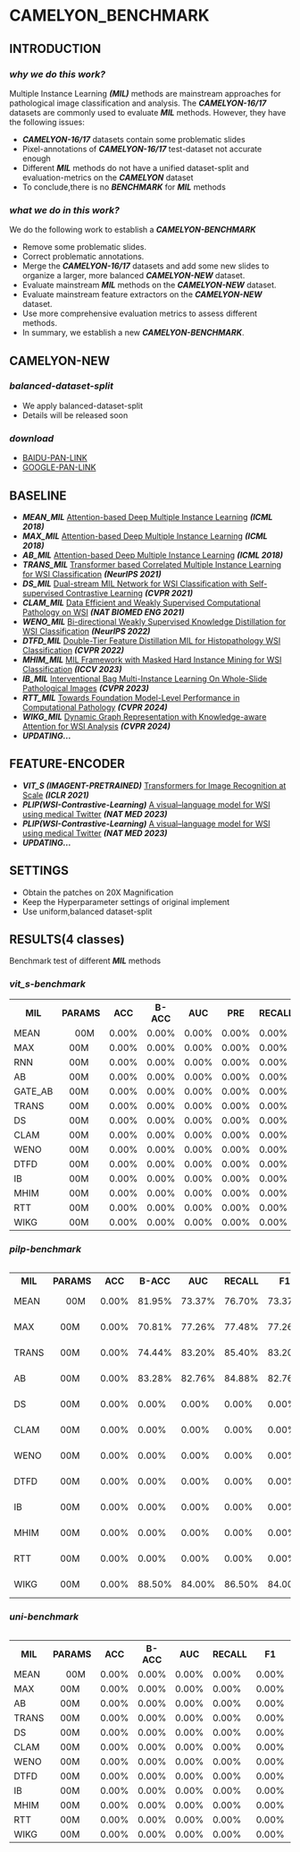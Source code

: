 # CAMELYON_BENCHMARK
## INTRODUCTION
### *why we do this work?*
Multiple Instance Learning **_(MIL)_** methods are mainstream approaches for pathological image classification and analysis.
The ***CAMELYON-16/17*** datasets are commonly used to evaluate ***MIL*** methods. 
However, they have the following issues:
* **_CAMELYON-16/17_** datasets contain some problematic slides
* Pixel-annotations of **_CAMELYON-16/17_** test-dataset not accurate enough
* Different **_MIL_** methods do not have a unified dataset-split and evaluation-metrics on the ***CAMELYON*** dataset
* To conclude,there is no ***BENCHMARK*** for ***MIL*** methods
### *what we do in this work?*
We do the following work to establish a ***CAMELYON-BENCHMARK***
* Remove some problematic slides.
* Correct problematic annotations.
* Merge the **_CAMELYON-16/17_** datasets and add some new slides to organize a larger, more balanced **_CAMELYON-NEW_** dataset.
* Evaluate mainstream ***MIL*** methods on the **_CAMELYON-NEW_** dataset.
* Evaluate mainstream feature extractors on the **_CAMELYON-NEW_** dataset.
* Use more comprehensive evaluation metrics to assess different methods.
* In summary, we establish a new **_CAMELYON-BENCHMARK_**.

## CAMELYON-NEW
### *balanced-dataset-split* 
* We apply balanced-dataset-split
* Details will be released soon
### *download*
* [BAIDU-PAN-LINK](https://github.com/lingxitong/CAMELYON_BENCHMARK/edit/main/README.md)
* [GOOGLE-PAN-LINK](https://github.com/lingxitong/CAMELYON_BENCHMARK/edit/main/README.md)
## BASELINE
* ***MEAN_MIL*** [Attention-based Deep Multiple Instance Learning](https://arxiv.org/abs/1802.04712) ***(ICML 2018)*** 
* ***MAX_MIL*** [Attention-based Deep Multiple Instance Learning](https://arxiv.org/abs/1802.04712) ***(ICML 2018)*** 
* ***AB_MIL*** [Attention-based Deep Multiple Instance Learning](https://arxiv.org/abs/1802.04712) ***(ICML 2018)*** 
* ***TRANS_MIL*** [Transformer based Correlated Multiple Instance Learning for WSI Classification](https://arxiv.org/abs/2106.00908) ***(NeurIPS 2021)***
* ***DS_MIL*** [Dual-stream MIL Network for WSI Classification with Self-supervised Contrastive Learning](https://arxiv.org/abs/2011.08939) ***(CVPR 2021)***
* ***CLAM_MIL*** [Data Efficient and Weakly Supervised Computational Pathology on WSI](https://arxiv.org/abs/2004.09666) ***(NAT BIOMED ENG 2021)***
* ***WENO_MIL*** [Bi-directional Weakly Supervised Knowledge Distillation for WSI Classification](https://arxiv.org/abs/2210.03664) ***(NeurIPS 2022)***
* ***DTFD_MIL*** [Double-Tier Feature Distillation MIL for Histopathology WSI Classification](https://arxiv.org/abs/2203.12081) ***(CVPR 2022)***
* ***MHIM_MIL*** [MIL Framework with Masked Hard Instance Mining for WSI Classification](https://arxiv.org/abs/2307.15254) ***(ICCV 2023)***
* ***IB_MIL*** [Interventional Bag Multi-Instance Learning On Whole-Slide Pathological Images](https://arxiv.org/abs/2303.06873) ***(CVPR 2023)***
* ***RTT_MIL*** [Towards Foundation Model-Level Performance in Computational Pathology](https://arxiv.org/abs/2402.17228) ***(CVPR 2024)***
* ***WIKG_MIL*** [Dynamic Graph Representation with Knowledge-aware Attention for WSI Analysis](https://arxiv.org/abs/2403.07719) ***(CVPR 2024)***
* ***UPDATING...***

## FEATURE-ENCODER
* ***VIT_S (IMAGENT-PRETRAINED)*** [Transformers for Image Recognition at Scale](https://arxiv.org/abs/2010.11929) ***(ICLR 2021)*** 
* ***PLIP(WSI-Contrastive-Learning)*** [A visual–language model for WSI using medical Twitter](https://www.nature.com/articles/s41591-023-02504-3) ***(NAT MED 2023)***
* ***PLIP(WSI-Contrastive-Learning)*** [A visual–language model for WSI using medical Twitter](https://www.nature.com/articles/s41591-023-02504-3) ***(NAT MED 2023)***
* ***UPDATING...***

  
## SETTINGS
* Obtain the patches on 20X Magnification
* Keep the Hyperparameter settings of original implement
* Use uniform,balanced dataset-split

  
## RESULTS(4 classes)
Benchmark test of different ***MIL*** methods
### *vit_s-benchmark*

<table>
  <tr>
    <th>MIL</th>
    <th>PARAMS</th>
    <th>ACC</th>
    <th>B-ACC</th>
    <th>AUC</th>
    <th>PRE</th>
    <th>RECALL</th>
    <th>F1</th>
    <th colspan="6">DOWNLOAD</th>
  </tr>
  <tr>
    <td>MEAN</td>
    <td style="text-align: center;">&nbsp;&nbsp;&nbsp;00M</td>
    <td>0.00%</td>
    <td>0.00%</td>
    <td>0.00%</td>
    <td>0.00%</td>
    <td>0.00%</td>
    <td>0.00%</td>
    <td><a href="https://github.com/lingxitong/CAMELYON_BENCHMARK/edit/main/README.md">&nbsp;pre-trained</a></td>
  </tr>
    <tr>
    <td>MAX</td>
    <td>&nbsp;&nbsp;&nbsp;00M</td>
    <td>0.00%</td>
    <td>0.00%</td>
    <td>0.00%</td>
    <td>0.00%</td>
    <td>0.00%</td>
    <td>0.00%</td>
    <td><a href="https://github.com/lingxitong/CAMELYON_BENCHMARK/edit/main/README.md">&nbsp;pre-trained</a></td>
  </tr>
    <tr>
    <td>RNN</td>
    <td>&nbsp;&nbsp;&nbsp;00M</td>
    <td>0.00%</td>
    <td>0.00%</td>
    <td>0.00%</td>
    <td>0.00%</td>
    <td>0.00%</td>
    <td>0.00%</td>
    <td><a href="https://github.com/lingxitong/CAMELYON_BENCHMARK/edit/main/README.md">&nbsp;pre-trained</a></td>
  </tr>
    <tr>
    <td>AB</td>
    <td>&nbsp;&nbsp;&nbsp;00M</td>
    <td>0.00%</td>
    <td>0.00%</td>
    <td>0.00%</td>
    <td>0.00%</td>
    <td>0.00%</td>
    <td>0.00%</td>
    <td><a href="https://github.com/lingxitong/CAMELYON_BENCHMARK/edit/main/README.md">&nbsp;pre-trained</a></td>
  </tr>
    <tr>
    <td>GATE_AB</td>
    <td>&nbsp;&nbsp;&nbsp;00M</td>
    <td>0.00%</td>
    <td>0.00%</td>
    <td>0.00%</td>
    <td>0.00%</td>
    <td>0.00%</td>
    <td>0.00%</td>
    <td><a href="https://github.com/lingxitong/CAMELYON_BENCHMARK/edit/main/README.md">&nbsp;pre-trained</a></td>
  </tr>
    <tr>
    <td>TRANS</td>
    <td>&nbsp;&nbsp;&nbsp;00M</td>
    <td>0.00%</td>
    <td>0.00%</td>
    <td>0.00%</td>
    <td>0.00%</td>
    <td>0.00%</td>
    <td>0.00%</td>
    <td><a href="https://github.com/lingxitong/CAMELYON_BENCHMARK/edit/main/README.md">&nbsp;pre-trained</a></td>
  </tr>
    <tr>
    <td>DS</td>
    <td>&nbsp;&nbsp;&nbsp;00M</td>
    <td>0.00%</td>
    <td>0.00%</td>
    <td>0.00%</td>
    <td>0.00%</td>
    <td>0.00%</td>
    <td>0.00%</td>
    <td><a href="https://github.com/lingxitong/CAMELYON_BENCHMARK/edit/main/README.md">&nbsp;pre-trained</a></td>
  </tr>
    <tr>
    <td>CLAM</td>
    <td>&nbsp;&nbsp;&nbsp;00M</td>
    <td>0.00%</td>
    <td>0.00%</td>
    <td>0.00%</td>
    <td>0.00%</td>
    <td>0.00%</td>
    <td>0.00%</td>
    <td><a href="https://github.com/lingxitong/CAMELYON_BENCHMARK/edit/main/README.md">&nbsp;pre-trained</a></td>
  </tr>
    <tr>
    <td>WENO</td>
    <td>&nbsp;&nbsp;&nbsp;00M</td>
    <td>0.00%</td>
    <td>0.00%</td>
    <td>0.00%</td>
    <td>0.00%</td>
    <td>0.00%</td>
    <td>0.00%</td>
    <td><a href="https://github.com/lingxitong/CAMELYON_BENCHMARK/edit/main/README.md">&nbsp;pre-trained</a></td>
  </tr>
    <tr>
    <td>DTFD</td>
    <td>&nbsp;&nbsp;&nbsp;00M</td>
    <td>0.00%</td>
    <td>0.00%</td>
    <td>0.00%</td>
    <td>0.00%</td>
    <td>0.00%</td>
    <td>0.00%</td>
    <td><a href="https://github.com/lingxitong/CAMELYON_BENCHMARK/edit/main/README.md">&nbsp;pre-trained</a></td>
  </tr>
    </tr>
    <tr>
    <td>IB</td>
    <td>&nbsp;&nbsp;&nbsp;00M</td>
    <td>0.00%</td>
    <td>0.00%</td>
    <td>0.00%</td>
    <td>0.00%</td>
    <td>0.00%</td>
    <td>0.00%</td>
    <td><a href="https://github.com/lingxitong/CAMELYON_BENCHMARK/edit/main/README.md">&nbsp;pre-trained</a></td>
  </tr>
    </tr>
    <tr>
    <td>MHIM</td>
    <td>&nbsp;&nbsp;&nbsp;00M</td>
    <td>0.00%</td>
    <td>0.00%</td>
    <td>0.00%</td>
    <td>0.00%</td>
    <td>0.00%</td>
    <td>0.00%</td>
    <td><a href="https://github.com/lingxitong/CAMELYON_BENCHMARK/edit/main/README.md">&nbsp;pre-trained</a></td>
  </tr>
    </tr>
    <tr>
    <td>RTT</td>
    <td>&nbsp;&nbsp;&nbsp;00M</td>
    <td>0.00%</td>
    <td>0.00%</td>
    <td>0.00%</td>
    <td>0.00%</td>
    <td>0.00%</td>
    <td>0.00%</td>
    <td><a href="https://github.com/lingxitong/CAMELYON_BENCHMARK/edit/main/README.md">&nbsp;pre-trained</a></td>
  </tr>
    </tr>
    <tr>
    <td>WIKG</td>
    <td>&nbsp;&nbsp;&nbsp;00M</td>
    <td>0.00%</td>
    <td>0.00%</td>
    <td>0.00%</td>
    <td>0.00%</td>
    <td>0.00%</td>
    <td>0.00%</td>
    <td><a href="https://github.com/lingxitong/CAMELYON_BENCHMARK/edit/main/README.md">&nbsp;pre-trained</a></td>
  </tr>
<table>


### ***pilp-benchmark***
<table>
  <tr>
    <th>MIL</th>
    <th>PARAMS</th>
    <th>ACC</th>
    <th>B-ACC</th>
    <th>AUC</th>
    <th>RECALL</th>
    <th>F1</th>
    <th colspan="6">DOWNLOAD</th>
  </tr>
  <tr>
    <td>MEAN</td>
    <td style="text-align: center;">&nbsp;&nbsp;&nbsp;00M</td>
    <td>0.00%</td>
    <td>81.95%</td>
    <td>73.37%</td>
    <td>76.70%</td>
    <td>73.37%</td>
    <td>67.23%</td>
    <td><a href="https://github.com/lingxitong/CAMELYON_BENCHMARK/edit/main/README.md">&nbsp;pre-trained</a></td>
  </tr>
    <tr>
    <td>MAX</td>
    <td>&nbsp;&nbsp;&nbsp;00M</td>
    <td>0.00%</td>
    <td>70.81%</td>
    <td>77.26%</td>
    <td>77.48%</td>
    <td>77.26%</td>
    <td>64.30%</td>
    <td><a href="https://github.com/lingxitong/CAMELYON_BENCHMARK/edit/main/README.md">&nbsp;pre-trained</a></td>
  </tr>
    <tr>
    <td>TRANS</td>
    <td>&nbsp;&nbsp;&nbsp;00M</td>
    <td>0.00%</td>
    <td>74.44%</td>
    <td>83.20%</td>
    <td>85.40%</td>
    <td>83.20%</td>
    <td>68.38%</td>
    <td><a href="https://github.com/lingxitong/CAMELYON_BENCHMARK/edit/main/README.md">&nbsp;pre-trained</a></td>
  </tr>
    <tr>
    <td>AB</td>
    <td>&nbsp;&nbsp;&nbsp;00M</td>
    <td>0.00%</td>
    <td>83.28%</td>
    <td>82.76%</td>
    <td>84.88%</td>
    <td>82.76%</td>
    <td>72.19%</td>
    <td><a href="https://github.com/lingxitong/CAMELYON_BENCHMARK/edit/main/README.md">&nbsp;pre-trained</a></td>
  </tr>
    <tr>
    <td>DS</td>
    <td>&nbsp;&nbsp;&nbsp;00M</td>
    <td>0.00%</td>
    <td>0.00%</td>
    <td>0.00%</td>
    <td>0.00%</td>
    <td>0.00%</td>
    <td>0.00%</td>
    <td><a href="https://github.com/lingxitong/CAMELYON_BENCHMARK/edit/main/README.md">&nbsp;pre-trained</a></td>
  </tr>
    <tr>
    <td>CLAM</td>
    <td>&nbsp;&nbsp;&nbsp;00M</td>
    <td>0.00%</td>
    <td>0.00%</td>
    <td>0.00%</td>
    <td>0.00%</td>
    <td>0.00%</td>
    <td>0.00%</td>
    <td><a href="https://github.com/lingxitong/CAMELYON_BENCHMARK/edit/main/README.md">&nbsp;pre-trained</a></td>
  </tr>
    <tr>
    <td>WENO</td>
    <td>&nbsp;&nbsp;&nbsp;00M</td>
    <td>0.00%</td>
    <td>0.00%</td>
    <td>0.00%</td>
    <td>0.00%</td>
    <td>0.00%</td>
    <td>0.00%</td>
    <td><a href="https://github.com/lingxitong/CAMELYON_BENCHMARK/edit/main/README.md">&nbsp;pre-trained</a></td>
  </tr>
    <tr>
    <td>DTFD</td>
    <td>&nbsp;&nbsp;&nbsp;00M</td>
    <td>0.00%</td>
    <td>0.00%</td>
    <td>0.00%</td>
    <td>0.00%</td>
    <td>0.00%</td>
    <td>0.00%</td>
    <td><a href="https://github.com/lingxitong/CAMELYON_BENCHMARK/edit/main/README.md">&nbsp;pre-trained</a></td>
  </tr>
    </tr>
    <tr>
    <td>IB</td>
    <td>&nbsp;&nbsp;&nbsp;00M</td>
    <td>0.00%</td>
    <td>0.00%</td>
    <td>0.00%</td>
    <td>0.00%</td>
    <td>0.00%</td>
    <td>0.00%</td>
    <td><a href="https://github.com/lingxitong/CAMELYON_BENCHMARK/edit/main/README.md">&nbsp;pre-trained</a></td>
  </tr>
    </tr>
    <tr>
    <td>MHIM</td>
    <td>&nbsp;&nbsp;&nbsp;00M</td>
    <td>0.00%</td>
    <td>0.00%</td>
    <td>0.00%</td>
    <td>0.00%</td>
    <td>0.00%</td>
    <td>0.00%</td>
    <td><a href="https://github.com/lingxitong/CAMELYON_BENCHMARK/edit/main/README.md">&nbsp;pre-trained</a></td>
  </tr>
    </tr>
    <tr>
    <td>RTT</td>
    <td>&nbsp;&nbsp;&nbsp;00M</td>
    <td>0.00%</td>
    <td>0.00%</td>
    <td>0.00%</td>
    <td>0.00%</td>
    <td>0.00%</td>
    <td>0.00%</td>
    <td><a href="https://github.com/lingxitong/CAMELYON_BENCHMARK/edit/main/README.md">&nbsp;pre-trained</a></td>
  </tr>
    </tr>
    <tr>
    <td>WIKG</td>
    <td>&nbsp;&nbsp;&nbsp;00M</td>
    <td>0.00%</td>
    <td>88.50%</td>
    <td>84.00%</td>
    <td>86.50%</td>
    <td>84.00%</td>
    <td>75.67%</td>
    <td><a href="https://github.com/lingxitong/CAMELYON_BENCHMARK/edit/main/README.md">&nbsp;pre-trained</a></td>
  </tr>
<table>



### ***uni-benchmark***
<table>
  <tr>
    <th>MIL</th>
    <th>PARAMS</th>
    <th>ACC</th>
    <th>B-ACC</th>
    <th>AUC</th>
    <th>RECALL</th>
    <th>F1</th>
    <th colspan="6">DOWNLOAD</th>
  </tr>
  <tr>
    <td>MEAN</td>
    <td style="text-align: center;">&nbsp;&nbsp;&nbsp;00M</td>
    <td>0.00%</td>
    <td>0.00%</td>
    <td>0.00%</td>
    <td>0.00%</td>
    <td>0.00%</td>
    <td><a href="https://github.com/lingxitong/CAMELYON_BENCHMARK/edit/main/README.md">&nbsp;pre-trained</a></td>
  </tr>
    <tr>
    <td>MAX</td>
    <td>&nbsp;&nbsp;&nbsp;00M</td>
    <td>0.00%</td>
    <td>0.00%</td>
    <td>0.00%</td>
    <td>0.00%</td>
    <td>0.00%</td>
    <td><a href="https://github.com/lingxitong/CAMELYON_BENCHMARK/edit/main/README.md">&nbsp;pre-trained</a></td>
  </tr>
    <tr>
    <td>AB</td>
    <td>&nbsp;&nbsp;&nbsp;00M</td>
    <td>0.00%</td>
    <td>0.00%</td>
    <td>0.00%</td>
    <td>0.00%</td>
    <td>0.00%</td>
    <td><a href="https://github.com/lingxitong/CAMELYON_BENCHMARK/edit/main/README.md">&nbsp;pre-trained</a></td>
  </tr>
    <tr>
    <td>TRANS</td>
    <td>&nbsp;&nbsp;&nbsp;00M</td>
    <td>0.00%</td>
    <td>0.00%</td>
    <td>0.00%</td>
    <td>0.00%</td>
    <td>0.00%</td>
    <td><a href="https://github.com/lingxitong/CAMELYON_BENCHMARK/edit/main/README.md">&nbsp;pre-trained</a></td>
  </tr>
    <tr>
    <td>DS</td>
    <td>&nbsp;&nbsp;&nbsp;00M</td>
    <td>0.00%</td>
    <td>0.00%</td>
    <td>0.00%</td>
    <td>0.00%</td>
    <td>0.00%</td>
    <td><a href="https://github.com/lingxitong/CAMELYON_BENCHMARK/edit/main/README.md">&nbsp;pre-trained</a></td>
  </tr>
    <tr>
    <td>CLAM</td>
    <td>&nbsp;&nbsp;&nbsp;00M</td>
    <td>0.00%</td>
    <td>0.00%</td>
    <td>0.00%</td>
    <td>0.00%</td>
    <td>0.00%</td>
    <td><a href="https://github.com/lingxitong/CAMELYON_BENCHMARK/edit/main/README.md">&nbsp;pre-trained</a></td>
  </tr>
    <tr>
    <td>WENO</td>
    <td>&nbsp;&nbsp;&nbsp;00M</td>
    <td>0.00%</td>
    <td>0.00%</td>
    <td>0.00%</td>
    <td>0.00%</td>
    <td>0.00%</td>
    <td><a href="https://github.com/lingxitong/CAMELYON_BENCHMARK/edit/main/README.md">&nbsp;pre-trained</a></td>
  </tr>
    <tr>
    <td>DTFD</td>
    <td>&nbsp;&nbsp;&nbsp;00M</td>
    <td>0.00%</td>
    <td>0.00%</td>
    <td>0.00%</td>
    <td>0.00%</td>
    <td>0.00%</td>
    <td><a href="https://github.com/lingxitong/CAMELYON_BENCHMARK/edit/main/README.md">&nbsp;pre-trained</a></td>
  </tr>
    </tr>
    <tr>
    <td>IB</td>
    <td>&nbsp;&nbsp;&nbsp;00M</td>
    <td>0.00%</td>
    <td>0.00%</td>
    <td>0.00%</td>
    <td>0.00%</td>
    <td>0.00%</td>
    <td><a href="https://github.com/lingxitong/CAMELYON_BENCHMARK/edit/main/README.md">&nbsp;pre-trained</a></td>
  </tr>
    </tr>
    <tr>
    <td>MHIM</td>
    <td>&nbsp;&nbsp;&nbsp;00M</td>
    <td>0.00%</td>
    <td>0.00%</td>
    <td>0.00%</td>
    <td>0.00%</td>
    <td>0.00%</td>
    <td><a href="https://github.com/lingxitong/CAMELYON_BENCHMARK/edit/main/README.md">&nbsp;pre-trained</a></td>
  </tr>
    </tr>
    <tr>
    <td>RTT</td>
    <td>&nbsp;&nbsp;&nbsp;00M</td>
    <td>0.00%</td>
    <td>0.00%</td>
    <td>0.00%</td>
    <td>0.00%</td>
    <td>0.00%</td>
    <td><a href="https://github.com/lingxitong/CAMELYON_BENCHMARK/edit/main/README.md">&nbsp;pre-trained</a></td>
  </tr>
    </tr>
    <tr>
    <td>WIKG</td>
    <td>&nbsp;&nbsp;&nbsp;00M</td>
    <td>0.00%</td>
    <td>0.00%</td>
    <td>0.00%</td>
    <td>0.00%</td>
    <td>0.00%</td>
    <td><a href="https://github.com/lingxitong/CAMELYON_BENCHMARK/edit/main/README.md">&nbsp;pre-trained</a></td>
  </tr>
<table>







  
 
